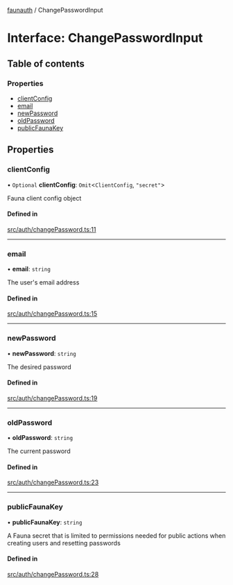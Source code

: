[faunauth](../index.md) / ChangePasswordInput

# Interface: ChangePasswordInput

## Table of contents

### Properties

- [clientConfig](ChangePasswordInput.md#clientconfig)
- [email](ChangePasswordInput.md#email)
- [newPassword](ChangePasswordInput.md#newpassword)
- [oldPassword](ChangePasswordInput.md#oldpassword)
- [publicFaunaKey](ChangePasswordInput.md#publicfaunakey)

## Properties

### clientConfig

• `Optional` **clientConfig**: `Omit`<`ClientConfig`, ``"secret"``\>

Fauna client config object

#### Defined in

[src/auth/changePassword.ts:11](https://github.com/alexnitta/faunauth/blob/44c1409/src/auth/changePassword.ts#L11)

___

### email

• **email**: `string`

The user's email address

#### Defined in

[src/auth/changePassword.ts:15](https://github.com/alexnitta/faunauth/blob/44c1409/src/auth/changePassword.ts#L15)

___

### newPassword

• **newPassword**: `string`

The desired password

#### Defined in

[src/auth/changePassword.ts:19](https://github.com/alexnitta/faunauth/blob/44c1409/src/auth/changePassword.ts#L19)

___

### oldPassword

• **oldPassword**: `string`

The current password

#### Defined in

[src/auth/changePassword.ts:23](https://github.com/alexnitta/faunauth/blob/44c1409/src/auth/changePassword.ts#L23)

___

### publicFaunaKey

• **publicFaunaKey**: `string`

A Fauna secret that is limited to permissions needed for public actions when creating users
and resetting passwords

#### Defined in

[src/auth/changePassword.ts:28](https://github.com/alexnitta/faunauth/blob/44c1409/src/auth/changePassword.ts#L28)
